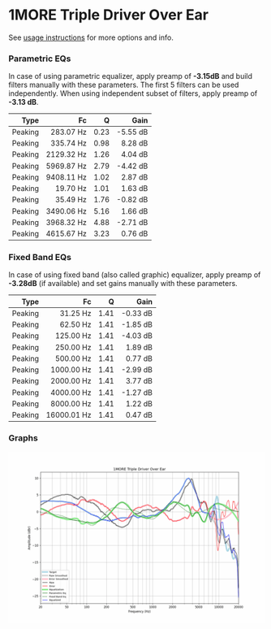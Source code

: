 # 1MORE Triple Driver Over Ear
See [usage instructions](https://github.com/jaakkopasanen/AutoEq#usage) for more options and info.

### Parametric EQs
In case of using parametric equalizer, apply preamp of **-3.15dB** and build filters manually
with these parameters. The first 5 filters can be used independently.
When using independent subset of filters, apply preamp of **-3.13 dB**.

| Type    | Fc         |    Q | Gain     |
|--------:|-----------:|-----:|---------:|
| Peaking | 283.07 Hz  | 0.23 | -5.55 dB |
| Peaking | 335.74 Hz  | 0.98 | 8.28 dB  |
| Peaking | 2129.32 Hz | 1.26 | 4.04 dB  |
| Peaking | 5969.87 Hz | 2.79 | -4.42 dB |
| Peaking | 9408.11 Hz | 1.02 | 2.87 dB  |
| Peaking | 19.70 Hz   | 1.01 | 1.63 dB  |
| Peaking | 35.49 Hz   | 1.76 | -0.82 dB |
| Peaking | 3490.06 Hz | 5.16 | 1.66 dB  |
| Peaking | 3968.32 Hz | 4.88 | -2.71 dB |
| Peaking | 4615.67 Hz | 3.23 | 0.76 dB  |

### Fixed Band EQs
In case of using fixed band (also called graphic) equalizer, apply preamp of **-3.28dB**
(if available) and set gains manually with these parameters.

| Type    | Fc          |    Q | Gain     |
|--------:|------------:|-----:|---------:|
| Peaking | 31.25 Hz    | 1.41 | -0.33 dB |
| Peaking | 62.50 Hz    | 1.41 | -1.85 dB |
| Peaking | 125.00 Hz   | 1.41 | -4.03 dB |
| Peaking | 250.00 Hz   | 1.41 | 1.89 dB  |
| Peaking | 500.00 Hz   | 1.41 | 0.77 dB  |
| Peaking | 1000.00 Hz  | 1.41 | -2.99 dB |
| Peaking | 2000.00 Hz  | 1.41 | 3.77 dB  |
| Peaking | 4000.00 Hz  | 1.41 | -1.27 dB |
| Peaking | 8000.00 Hz  | 1.41 | 1.22 dB  |
| Peaking | 16000.01 Hz | 1.41 | 0.47 dB  |

### Graphs
![](./1MORE%20Triple%20Driver%20Over%20Ear.png)